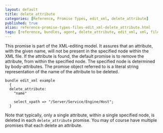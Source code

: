 ```yaml
---
layout: default
title: delete_attribute
categories: [Reference, Promise Types, edit_xml, delete_attribute]
published: true
alias: reference-promise-types-files-edit_xml-delete_attribute.html
tags: [reference, bundles, agent, delete_attribute, edit_xml, xml, files promises, promises]
---
```


This promise is part of the XML-editing model. It assures that an
attribute, with the given name, will not be present in the specified
node within the XML file. If the attribute is found, the default promise
is to remove the attribute, from within the specified node. The
specified node is determined by body-attributes. The promise object
referred to is a literal string representation of the name of the
attribute to be deleted.

  

```cf3
bundle edit_xml example
  {
  delete_attribute:
    "name"

    select_xpath => "/Server/Service/Engine/Host";
  }
```

  

Note that typically, only a single attribute, within a single specified
node, is deleted in each `delete_attribute` promise. You may of course
have multiple promises that each delete an attribute.
